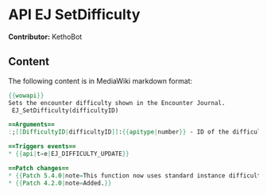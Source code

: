 # API EJ SetDifficulty

**Contributor:** KethoBot

## Content

The following content is in MediaWiki markdown format:

```mediawiki
{{wowapi}}
Sets the encounter difficulty shown in the Encounter Journal.
 EJ_SetDifficulty(difficultyID)

==Arguments==
:;[[DifficultyID|difficultyID]]:{{apitype|number}} - ID of the difficulty to display ability/loot/encounter information for, as per {{api|GetDifficultyInfo}}.

==Triggers events==
* {{api|t=e|EJ_DIFFICULTY_UPDATE}}

==Patch changes==
* {{Patch 5.4.0|note=This function now uses standard instance difficulty IDs rather than its own enumeration.}}
* {{Patch 4.2.0|note=Added.}}
```